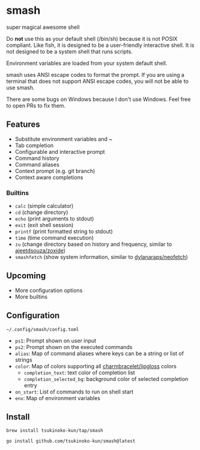 # smash

super magical awesome shell

Do **not** use this as your default shell (/bin/sh) because it is not POSIX compliant. Like fish, it is designed to be a user-friendly interactive shell. It is not designed to be a system shell that runs scripts.

Environment variables are loaded from your system default shell.

smash uses ANSI escape codes to format the prompt. If you are using a terminal that does not support ANSI escape codes, you will not be able to use smash.

There are some bugs on Windows because I don't use Windows. Feel free to open PRs to fix them.

## Features

- Substitute environment variables and ~
- Tab completion
- Configurable and interactive prompt
- Command history
- Command aliases
- Context prompt (e.g. git branch)
- Context aware completions

### Builtins

- `calc` (simple calculator)
- `cd` (change directory)
- `echo` (print arguments to stdout)
- `exit` (exit shell session)
- `printf` (print formatted string to stdout)
- `time` (time command execution)
- `zu` (change directory based on history and frequency, similar to [ajeetdsouza/zoxide](https://github.com/ajeetdsouza/zoxide))
- `smashfetch` (show system information, similar to [dylanaraps/neofetch](https://github.com/dylanaraps/neofetch))

## Upcoming

- More configuration options
- More builtins

## Configuration

`~/.config/smash/config.toml`

- `ps1`: Prompt shown on user input
- `ps2`: Prompt shown on the executed commands
- `alias`: Map of command aliases where keys can be a string or list of strings
- `color`: Map of colors supporting all [charmbracelet/lipgloss](https://github.com/charmbracelet/lipgloss) colors
  - `completion_text`: text color of completion list
  - `completion_selected_bg`: background color of selected completion entry
- `on_start`: List of commands to run on shell start
- `env`: Map of environment variables

## Install

```shell
brew install tsukinoko-kun/tap/smash
```

```shell
go install github.com/tsukinoko-kun/smash@latest
```
